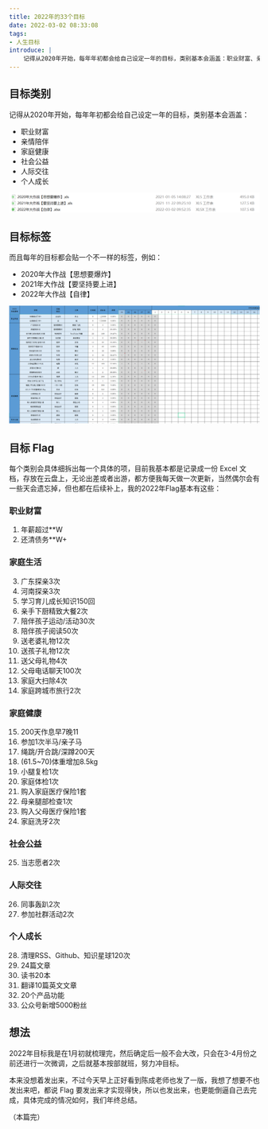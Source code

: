 ```yaml
---
title: 2022年的33个目标
date: 2022-03-02 08:33:08
tags:
- 人生目标
introduce: |
    记得从2020年开始，每年年初都会给自己设定一年的目标，类别基本会涵盖：职业财富、亲情陪伴、家庭健康、社会公益、人际交往、个人成长。
---
```



## 目标类别

记得从2020年开始，每年年初都会给自己设定一年的目标，类别基本会涵盖：

- 职业财富
- 亲情陪伴
- 家庭健康
- 社会公益
- 人际交往
- 个人成长

![2022年大作战【自律】](/images/post/live/goal/my-33-before-33-001.png)

## 目标标签

而且每年的目标都会贴一个不一样的标签，例如：

- 2020年大作战【思想要爆炸】
- 2021年大作战【要坚持要上进】
- 2022年大作战【自律】

![目标标签](/images/post/live/goal/my-33-before-33-002.png)

## 目标 Flag

每个类别会具体细拆出每一个具体的项，目前我基本都是记录成一份 Excel 文档，存放在云盘上，无论出差或者出游，都方便我每天做一次更新，当然偶尔会有一些天会遗忘掉，但也都在后续补上，我的2022年Flag基本有这些：

### 职业财富

1. 年薪超过**W
2. 还清债务**W+

### 家庭生活

3. 广东探亲3次
4. 河南探亲3次
5. 学习育儿成长知识150回
6. 亲手下厨精致大餐2次
7. 陪伴孩子运动/活动30次
8. 陪伴孩子阅读50次
9. 送老婆礼物12次
10. 送孩子礼物12次
11. 送父母礼物4次
12. 父母电话聊天100次
13. 家庭大扫除4次
14. 家庭跨城市旅行2次

### 家庭健康

15. 200天作息早7晚11
16. 参加1次半马/亲子马
17. 绳跳/开合跳/深蹲200天
18. (61.5~70)体重增加8.5kg
19. 小腿复检1次
20. 家庭体检1次
21. 购入家庭医疗保险1套
22. 母亲腿部检查1次
23. 购入父母医疗保险1套
24. 家庭洗牙2次

### 社会公益

25. 当志愿者2次

### 人际交往

26. 同事轰趴2次
27. 参加社群活动2次

### 个人成长

28. 清理RSS、Github、知识星球120次
29. 24篇文章
30. 读书20本
31. 翻译10篇英文文章
32. 20个产品功能
33. 公众号新增5000粉丝

## 想法

2022年目标我是在1月初就梳理完，然后确定后一般不会大改，只会在3-4月份之前还进行一次微调，之后就基本按部就班，努力冲目标。

本来没想着发出来，不过今天早上正好看到陈成老师也发了一版，我想了想要不也发出来吧，都说 Flag 要发出来才实现得快，所以也发出来，也更能倒逼自己去完成，具体完成的情况如何，我们年终总结。

（本篇完）

